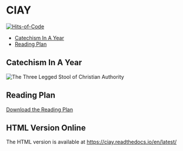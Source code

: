 # CIAY

[![Hits-of-Code](https://hitsofcode.com/github/linusjf/CIAY?branch=main)](https://hitsofcode.com/github/linusjf/CIAY/view?branch=main)

<!-- vim-markdown-toc GFM -->

- [Catechism In A Year](#catechism-in-a-year)
- [Reading Plan](#reading-plan)

<!-- vim-markdown-toc -->

## Catechism In A Year

![The Three Legged Stool of Christian Authority](https://github.com/linusjf/CIAY/blob/main/ThreeLeggedStool.jpg?raw=true)

<!-- vim-markdown-toc -->

## Reading Plan

[Download the Reading Plan](https://github.com/linusjf/CIAY/blob/main/The_Catechism_in_a_Year_Reading_Plan.pdf?raw=true)

## HTML Version Online

The HTML version is available at <https://ciay.readthedocs.io/en/latest/>
